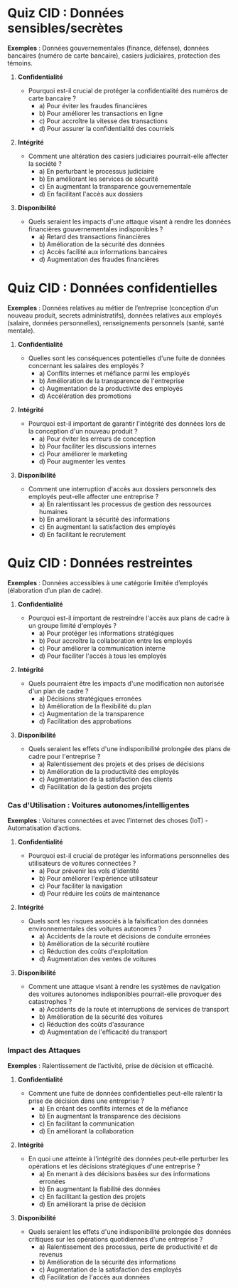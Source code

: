 # Quiz CID : Données sensibles/secrètes

**Exemples** : Données gouvernementales (finance, défense), données bancaires (numéro de carte bancaire), casiers judiciaires, protection des témoins.

1. **Confidentialité**
    - Pourquoi est-il crucial de protéger la confidentialité des numéros de carte bancaire ?
        - a) Pour éviter les fraudes financières
        - b) Pour améliorer les transactions en ligne
        - c) Pour accroître la vitesse des transactions
        - d) Pour assurer la confidentialité des courriels

2. **Intégrité**
    - Comment une altération des casiers judiciaires pourrait-elle affecter la société ?
        - a) En perturbant le processus judiciaire
        - b) En améliorant les services de sécurité
        - c) En augmentant la transparence gouvernementale
        - d) En facilitant l'accès aux dossiers

3. **Disponibilité**
    - Quels seraient les impacts d'une attaque visant à rendre les données financières gouvernementales indisponibles ?
        - a) Retard des transactions financières
        - b) Amélioration de la sécurité des données
        - c) Accès facilité aux informations bancaires
        - d) Augmentation des fraudes financières

# Quiz CID : Données confidentielles

**Exemples** : Données relatives au métier de l’entreprise (conception d’un nouveau produit, secrets administratifs), données relatives aux employés (salaire, données personnelles), renseignements personnels (santé, santé mentale).

1. **Confidentialité**
    - Quelles sont les conséquences potentielles d'une fuite de données concernant les salaires des employés ?
        - a) Conflits internes et méfiance parmi les employés
        - b) Amélioration de la transparence de l'entreprise
        - c) Augmentation de la productivité des employés
        - d) Accélération des promotions

2. **Intégrité**
    - Pourquoi est-il important de garantir l'intégrité des données lors de la conception d'un nouveau produit ?
        - a) Pour éviter les erreurs de conception
        - b) Pour faciliter les discussions internes
        - c) Pour améliorer le marketing
        - d) Pour augmenter les ventes

3. **Disponibilité**
    - Comment une interruption d'accès aux dossiers personnels des employés peut-elle affecter une entreprise ?
        - a) En ralentissant les processus de gestion des ressources humaines
        - b) En améliorant la sécurité des informations
        - c) En augmentant la satisfaction des employés
        - d) En facilitant le recrutement

# Quiz CID : Données restreintes

**Exemples** : Données accessibles à une catégorie limitée d’employés (élaboration d’un plan de cadre).

1. **Confidentialité**
    - Pourquoi est-il important de restreindre l'accès aux plans de cadre à un groupe limité d'employés ?
        - a) Pour protéger les informations stratégiques
        - b) Pour accroître la collaboration entre les employés
        - c) Pour améliorer la communication interne
        - d) Pour faciliter l'accès à tous les employés

2. **Intégrité**
    - Quels pourraient être les impacts d'une modification non autorisée d'un plan de cadre ?
        - a) Décisions stratégiques erronées
        - b) Amélioration de la flexibilité du plan
        - c) Augmentation de la transparence
        - d) Facilitation des approbations

3. **Disponibilité**
    - Quels seraient les effets d'une indisponibilité prolongée des plans de cadre pour l'entreprise ?
        - a) Ralentissement des projets et des prises de décisions
        - b) Amélioration de la productivité des employés
        - c) Augmentation de la satisfaction des clients
        - d) Facilitation de la gestion des projets

### Cas d'Utilisation : Voitures autonomes/intelligentes

**Exemples** : Voitures connectées et avec l’internet des choses (IoT) - Automatisation d’actions.

1. **Confidentialité**
    - Pourquoi est-il crucial de protéger les informations personnelles des utilisateurs de voitures connectées ?
        - a) Pour prévenir les vols d'identité
        - b) Pour améliorer l'expérience utilisateur
        - c) Pour faciliter la navigation
        - d) Pour réduire les coûts de maintenance

2. **Intégrité**
    - Quels sont les risques associés à la falsification des données environnementales des voitures autonomes ?
        - a) Accidents de la route et décisions de conduite erronées
        - b) Amélioration de la sécurité routière
        - c) Réduction des coûts d'exploitation
        - d) Augmentation des ventes de voitures

3. **Disponibilité**
    - Comment une attaque visant à rendre les systèmes de navigation des voitures autonomes indisponibles pourrait-elle provoquer des catastrophes ?
        - a) Accidents de la route et interruptions de services de transport
        - b) Amélioration de la sécurité des voitures
        - c) Réduction des coûts d'assurance
        - d) Augmentation de l'efficacité du transport

### Impact des Attaques

**Exemples** : Ralentissement de l’activité, prise de décision et efficacité.

1. **Confidentialité**
    - Comment une fuite de données confidentielles peut-elle ralentir la prise de décision dans une entreprise ?
        - a) En créant des conflits internes et de la méfiance
        - b) En augmentant la transparence des décisions
        - c) En facilitant la communication
        - d) En améliorant la collaboration

2. **Intégrité**
    - En quoi une atteinte à l'intégrité des données peut-elle perturber les opérations et les décisions stratégiques d'une entreprise ?
        - a) En menant à des décisions basées sur des informations erronées
        - b) En augmentant la fiabilité des données
        - c) En facilitant la gestion des projets
        - d) En améliorant la prise de décision

3. **Disponibilité**
    - Quels seraient les effets d'une indisponibilité prolongée des données critiques sur les opérations quotidiennes d'une entreprise ?
        - a) Ralentissement des processus, perte de productivité et de revenus
        - b) Amélioration de la sécurité des informations
        - c) Augmentation de la satisfaction des employés
        - d) Facilitation de l'accès aux données

